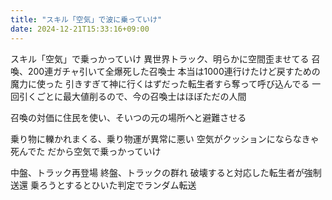 ```yaml
---
title: "スキル「空気」で波に乗っていけ"
date: 2024-12-21T15:33:16+09:00
---
```

スキル「空気」で乗っかっていけ
異世界トラック、明らかに空間歪ませてる
召喚、200連ガチャ引いて全爆死した召喚士
本当は1000連行けたけど戻すための魔力に使った
引きすぎて神に行くはずだった転生者すら奪って呼び込んでる
一回引くごとに最大値削るので、今の召喚士はほぼただの人間

召喚の対価に住民を使い、そいつの元の場所へと避難させる

乗り物に轢かれまくる、乗り物運が異常に悪い
空気がクッションにならなきゃ死んでた
だから空気で乗っかっていけ

中盤、トラック再登場
終盤、トラックの群れ
破壊すると対応した転生者が強制送還
乗ろうとするとひいた判定でランダム転送

